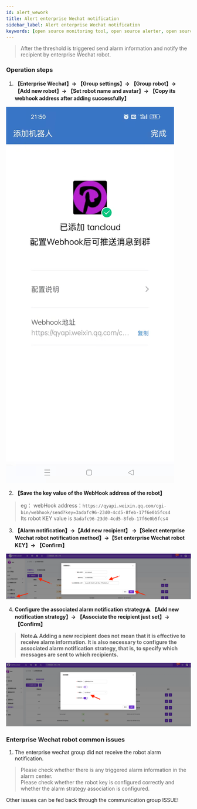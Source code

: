 ```yaml
---
id: alert_wework  
title: Alert enterprise Wechat notification      
sidebar_label: Alert enterprise Wechat notification     
keywords: [open source monitoring tool, open source alerter, open source WeWork notification]
---
```


> After the threshold is triggered send alarm information and notify the recipient by enterprise Wechat robot.         

### Operation steps   

1. **【Enterprise Wechat】-> 【Group settings】-> 【Group robot】-> 【Add new robot】-> 【Set robot name and avatar】-> 【Copy its webhook address after adding successfully】**  

![email](/img/docs/help/alert-notice-6.jpg)  

2. **【Save the key value of the WebHook address of the robot】**     

> eg： webHook address：`https://qyapi.weixin.qq.com/cgi-bin/webhook/send?key=3adafc96-23d0-4cd5-8feb-17f6e0b5fcs4`     
> Its robot KEY value is `3adafc96-23d0-4cd5-8feb-17f6e0b5fcs4`      

3. **【Alarm notification】->【Add new recipient】 ->【Select enterprise Wechat robot notification method】->【Set enterprise Wechat robot KEY】-> 【Confirm】**    

![email](/img/docs/help/alert-notice-7.png)

4. **Configure the associated alarm notification strategy⚠️ 【Add new notification strategy】-> 【Associate the recipient just set】-> 【Confirm】**  

> **Note⚠️ Adding a new recipient does not mean that it is effective to receive alarm information. It is also necessary to configure the associated alarm notification strategy, that is, to specify which messages are sent to which recipients.**   

![email](/img/docs/help/alert-notice-4.png)    


### Enterprise Wechat robot common issues

1. The enterprise wechat group did not receive the robot alarm notification.        
> Please check whether there is any triggered alarm information in the alarm center.   
> Please check whether the robot key is configured correctly and whether the alarm strategy association is configured.   

Other issues can be fed back through the communication group ISSUE!

